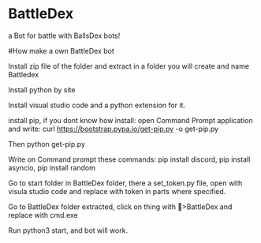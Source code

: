 # BattleDex
a Bot for battle with BallsDex bots!

#How make a own BattleDex bot

Install zip file of the folder and extract in a folder you will create and name Battledex

Install python by site

Install visual studio code and a python extension for it.

install pip, if you dont know how install:
 open Command Prompt application and write:
  curl https://bootstrap.pypa.io/get-pip.py -o get-pip.py
  
Then python get-pip.py

Write on Command prompt these commands: pip install discord, pip install asyncio, pip install random

Go to start folder in BattleDex folder, there a set_token.py file, open with visula studio code and replace with token in parts where specified.

Go to BattleDex folder extracted, click on thing with 📁>BattleDex and replace with cmd.exe

Run python3 start, and bot will work.

